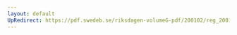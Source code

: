```yaml
---
layout: default
UpRedirect: https://pdf.swedeb.se/riksdagen-volumeG-pdf/200102/reg_200102/reg_200102_0578.pdf
---
```

